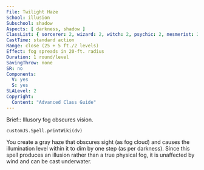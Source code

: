 ```yaml
---
File: Twilight Haze
School: illusion
Subschool: shadow
Aspects: [ darkness, shadow ]
ClassList: { sorcerer: 2, wizard: 2, witch: 2, psychic: 2, mesmerist: 2, spiritualist: 2 }
CastTime: standard action
Range: close (25 + 5 ft./2 levels)
Effect: fog spreads in 20-ft. radius
Duration: 1 round/level
SavingThrow: none
SR: no
Components:
  V: yes
  S: yes
SLALevel: 2
Copyright:
  Content: "Advanced Class Guide"
---
```

Brief:: Illusory fog obscures vision.

```dataviewjs
customJS.Spell.printWiki(dv)
```

You create a gray haze that obscures sight (as fog cloud) and causes the illumination level within it to dim by one step (as per darkness). Since this spell produces an illusion rather than a true physical fog, it is unaffected by wind and can be cast underwater.
